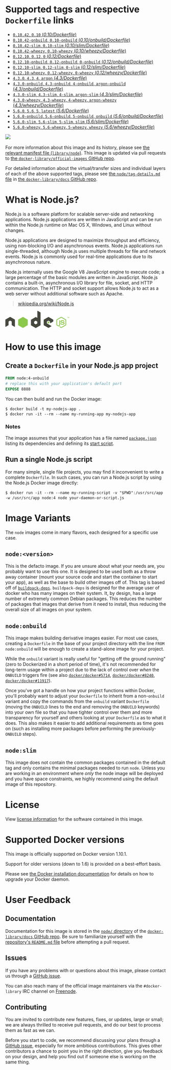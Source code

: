 # Supported tags and respective `Dockerfile` links

-	[`0.10.42`, `0.10` (*0.10/Dockerfile*)](https://github.com/nodejs/docker-node/blob/337bc9daf4553cc2392acbeebbd65234f959d154/0.10/Dockerfile)
-	[`0.10.42-onbuild`, `0.10-onbuild` (*0.10/onbuild/Dockerfile*)](https://github.com/nodejs/docker-node/blob/337bc9daf4553cc2392acbeebbd65234f959d154/0.10/onbuild/Dockerfile)
-	[`0.10.42-slim`, `0.10-slim` (*0.10/slim/Dockerfile*)](https://github.com/nodejs/docker-node/blob/337bc9daf4553cc2392acbeebbd65234f959d154/0.10/slim/Dockerfile)
-	[`0.10.42-wheezy`, `0.10-wheezy` (*0.10/wheezy/Dockerfile*)](https://github.com/nodejs/docker-node/blob/337bc9daf4553cc2392acbeebbd65234f959d154/0.10/wheezy/Dockerfile)
-	[`0.12.10`, `0.12`, `0` (*0.12/Dockerfile*)](https://github.com/nodejs/docker-node/blob/337bc9daf4553cc2392acbeebbd65234f959d154/0.12/Dockerfile)
-	[`0.12.10-onbuild`, `0.12-onbuild`, `0-onbuild` (*0.12/onbuild/Dockerfile*)](https://github.com/nodejs/docker-node/blob/337bc9daf4553cc2392acbeebbd65234f959d154/0.12/onbuild/Dockerfile)
-	[`0.12.10-slim`, `0.12-slim`, `0-slim` (*0.12/slim/Dockerfile*)](https://github.com/nodejs/docker-node/blob/337bc9daf4553cc2392acbeebbd65234f959d154/0.12/slim/Dockerfile)
-	[`0.12.10-wheezy`, `0.12-wheezy`, `0-wheezy` (*0.12/wheezy/Dockerfile*)](https://github.com/nodejs/docker-node/blob/337bc9daf4553cc2392acbeebbd65234f959d154/0.12/wheezy/Dockerfile)
-	[`4.3.0`, `4.3`, `4`, `argon` (*4.3/Dockerfile*)](https://github.com/nodejs/docker-node/blob/555e351a259a6f278cfccfb5213e69d8feb4769c/4.3/Dockerfile)
-	[`4.3.0-onbuild`, `4.3-onbuild`, `4-onbuild`, `argon-onbuild` (*4.3/onbuild/Dockerfile*)](https://github.com/nodejs/docker-node/blob/555e351a259a6f278cfccfb5213e69d8feb4769c/4.3/onbuild/Dockerfile)
-	[`4.3.0-slim`, `4.3-slim`, `4-slim`, `argon-slim` (*4.3/slim/Dockerfile*)](https://github.com/nodejs/docker-node/blob/555e351a259a6f278cfccfb5213e69d8feb4769c/4.3/slim/Dockerfile)
-	[`4.3.0-wheezy`, `4.3-wheezy`, `4-wheezy`, `argon-wheezy` (*4.3/wheezy/Dockerfile*)](https://github.com/nodejs/docker-node/blob/555e351a259a6f278cfccfb5213e69d8feb4769c/4.3/wheezy/Dockerfile)
-	[`5.6.0`, `5.6`, `5`, `latest` (*5.6/Dockerfile*)](https://github.com/nodejs/docker-node/blob/28986afcb607a3506b8c43e1f2e23d9cceb4b853/5.6/Dockerfile)
-	[`5.6.0-onbuild`, `5.6-onbuild`, `5-onbuild`, `onbuild` (*5.6/onbuild/Dockerfile*)](https://github.com/nodejs/docker-node/blob/28986afcb607a3506b8c43e1f2e23d9cceb4b853/5.6/onbuild/Dockerfile)
-	[`5.6.0-slim`, `5.6-slim`, `5-slim`, `slim` (*5.6/slim/Dockerfile*)](https://github.com/nodejs/docker-node/blob/28986afcb607a3506b8c43e1f2e23d9cceb4b853/5.6/slim/Dockerfile)
-	[`5.6.0-wheezy`, `5.6-wheezy`, `5-wheezy`, `wheezy` (*5.6/wheezy/Dockerfile*)](https://github.com/nodejs/docker-node/blob/28986afcb607a3506b8c43e1f2e23d9cceb4b853/5.6/wheezy/Dockerfile)

[![](https://badge.imagelayers.io/node:latest.svg)](https://imagelayers.io/?images=node:0.10.42,node:0.10.42-onbuild,node:0.10.42-slim,node:0.10.42-wheezy,node:0.12.10,node:0.12.10-onbuild,node:0.12.10-slim,node:0.12.10-wheezy,node:4.3.0,node:4.3.0-onbuild,node:4.3.0-slim,node:4.3.0-wheezy,node:5.6.0,node:5.6.0-onbuild,node:5.6.0-slim,node:5.6.0-wheezy)

For more information about this image and its history, please see [the relevant manifest file (`library/node`)](https://github.com/docker-library/official-images/blob/master/library/node). This image is updated via pull requests to [the `docker-library/official-images` GitHub repo](https://github.com/docker-library/official-images).

For detailed information about the virtual/transfer sizes and individual layers of each of the above supported tags, please see [the `node/tag-details.md` file](https://github.com/docker-library/docs/blob/master/node/tag-details.md) in [the `docker-library/docs` GitHub repo](https://github.com/docker-library/docs).

# What is Node.js?

Node.js is a software platform for scalable server-side and networking applications. Node.js applications are written in JavaScript and can be run within the Node.js runtime on Mac OS X, Windows, and Linux without changes.

Node.js applications are designed to maximize throughput and efficiency, using non-blocking I/O and asynchronous events. Node.js applications run single-threaded, although Node.js uses multiple threads for file and network events. Node.js is commonly used for real-time applications due to its asynchronous nature.

Node.js internally uses the Google V8 JavaScript engine to execute code; a large percentage of the basic modules are written in JavaScript. Node.js contains a built-in, asynchronous I/O library for file, socket, and HTTP communication. The HTTP and socket support allows Node.js to act as a web server without additional software such as Apache.

> [wikipedia.org/wiki/Node.js](https://en.wikipedia.org/wiki/Node.js)

![logo](https://raw.githubusercontent.com/docker-library/docs/01c12653951b2fe592c1f93a13b4e289ada0e3a1/node/logo.png)

# How to use this image

## Create a `Dockerfile` in your Node.js app project

```dockerfile
FROM node:4-onbuild
# replace this with your application's default port
EXPOSE 8888
```

You can then build and run the Docker image:

```console
$ docker build -t my-nodejs-app .
$ docker run -it --rm --name my-running-app my-nodejs-app
```

### Notes

The image assumes that your application has a file named [`package.json`](https://docs.npmjs.com/files/package.json) listing its dependencies and defining its [start script](https://docs.npmjs.com/misc/scripts#default-values).

## Run a single Node.js script

For many simple, single file projects, you may find it inconvenient to write a complete `Dockerfile`. In such cases, you can run a Node.js script by using the Node.js Docker image directly:

```console
$ docker run -it --rm --name my-running-script -v "$PWD":/usr/src/app -w /usr/src/app node:4 node your-daemon-or-script.js
```

# Image Variants

The `node` images come in many flavors, each designed for a specific use case.

## `node:<version>`

This is the defacto image. If you are unsure about what your needs are, you probably want to use this one. It is designed to be used both as a throw away container (mount your source code and start the container to start your app), as well as the base to build other images off of. This tag is based off of [`buildpack-deps`](https://registry.hub.docker.com/_/buildpack-deps/). `buildpack-deps` is designed for the average user of docker who has many images on their system. It, by design, has a large number of extremely common Debian packages. This reduces the number of packages that images that derive from it need to install, thus reducing the overall size of all images on your system.

## `node:onbuild`

This image makes building derivative images easier. For most use cases, creating a `Dockerfile` in the base of your project directory with the line `FROM node:onbuild` will be enough to create a stand-alone image for your project.

While the `onbuild` variant is really useful for "getting off the ground running" (zero to Dockerized in a short period of time), it's not recommended for long-term usage within a project due to the lack of control over *when* the `ONBUILD` triggers fire (see also [`docker/docker#5714`](https://github.com/docker/docker/issues/5714), [`docker/docker#8240`](https://github.com/docker/docker/issues/8240), [`docker/docker#11917`](https://github.com/docker/docker/issues/11917)).

Once you've got a handle on how your project functions within Docker, you'll probably want to adjust your `Dockerfile` to inherit from a non-`onbuild` variant and copy the commands from the `onbuild` variant `Dockerfile` (moving the `ONBUILD` lines to the end and removing the `ONBUILD` keywords) into your own file so that you have tighter control over them and more transparency for yourself and others looking at your `Dockerfile` as to what it does. This also makes it easier to add additional requirements as time goes on (such as installing more packages before performing the previously-`ONBUILD` steps).

## `node:slim`

This image does not contain the common packages contained in the default tag and only contains the minimal packages needed to run `node`. Unless you are working in an environment where *only* the node image will be deployed and you have space constraints, we highly recommend using the default image of this repository.

# License

View [license information](https://github.com/joyent/node/blob/master/LICENSE) for the software contained in this image.

# Supported Docker versions

This image is officially supported on Docker version 1.10.1.

Support for older versions (down to 1.6) is provided on a best-effort basis.

Please see [the Docker installation documentation](https://docs.docker.com/installation/) for details on how to upgrade your Docker daemon.

# User Feedback

## Documentation

Documentation for this image is stored in the [`node/` directory](https://github.com/docker-library/docs/tree/master/node) of the [`docker-library/docs` GitHub repo](https://github.com/docker-library/docs). Be sure to familiarize yourself with the [repository's `README.md` file](https://github.com/docker-library/docs/blob/master/README.md) before attempting a pull request.

## Issues

If you have any problems with or questions about this image, please contact us through a [GitHub issue](https://github.com/nodejs/docker-node/issues).

You can also reach many of the official image maintainers via the `#docker-library` IRC channel on [Freenode](https://freenode.net).

## Contributing

You are invited to contribute new features, fixes, or updates, large or small; we are always thrilled to receive pull requests, and do our best to process them as fast as we can.

Before you start to code, we recommend discussing your plans through a [GitHub issue](https://github.com/nodejs/docker-node/issues), especially for more ambitious contributions. This gives other contributors a chance to point you in the right direction, give you feedback on your design, and help you find out if someone else is working on the same thing.
